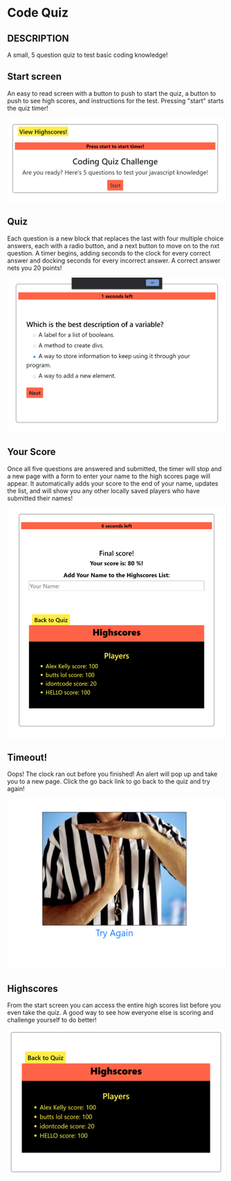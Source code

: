 # Code Quiz

## DESCRIPTION

A small, 5 question quiz to test basic coding knowledge!

## Start screen

An easy to read screen with a button to push to start the quiz, a button to push to see high scores, and instructions for the test. Pressing "start" starts the quiz timer!

![start](https://github.com/luvwitch/CodeQuiz/blob/main/assets/startscreen.png "Start")

## Quiz 

Each question is a new block that replaces the last with four multiple choice answers, each with a radio button, and a next button to move on to the nxt question. A timer begins, adding seconds to the clock for every correct answer and docking seconds for every incorrect answer. A correct answer nets you 20 points!

![question](https://github.com/luvwitch/CodeQuiz/blob/main/assets/start.png "Question")

## Your Score

Once all five questions are answered and submitted, the timer will stop and a new page with a form to enter your name to the high scores page will appear. It automatically adds your score to the end of your name, updates the list, and will show you any other locally saved players who have submitted their names!

![scores](https://github.com/luvwitch/CodeQuiz/blob/main/assets/scorepage.png "scorepage")

## Timeout!

Oops! The clock ran out before you finished! An alert will pop up and take you to a new page. Click the go back link to go back to the quiz and try again!

![timeout](https://github.com/luvwitch/CodeQuiz/blob/main/assets/timeoutscreen.png "timeout")

## Highscores

From the start screen you can access the entire high scores list before you even take the quiz. A good way to see how everyone else is scoring and challenge yourself to do better!

![highscores](https://github.com/luvwitch/CodeQuiz/blob/main/assets/highscores.png "highscores")








